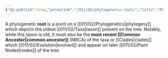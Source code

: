 ```yaml
---
{"dg-publish":true,"permalink":"/011/02/phylogenetic-root/","title":"Phylogenetic Root","tags":["BIOL422"],"noteIcon":"1","created":"2024-09-26T13:45:04.114-07:00","updated":"2024-09-26T15:22:59.072-07:00"}
---
```


A phylogenetic **root** is a point on a [[011/02/Phylogenetics\|phylogeny]] which depicts the oldest [[011/02/Taxa\|taxon]] present on the tree. Notably, while this taxon is old, it must also be the **most recent [[Common Ancestor\|common ancestor]]** (MRCA) of the taxa or [[Clades\|clades]] which [[011/02/Evolution\|evolved]] and appear on later [[011/02/Plant Nodes\|nodes]] of the tree.